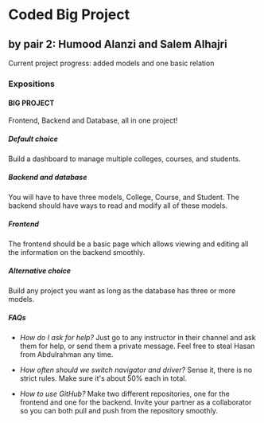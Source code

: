 # Coded Big Project

## by pair 2: Humood Alanzi and Salem Alhajri

Current project progress: added models and one basic relation

### Expositions

#### BIG PROJECT

Frontend, Backend and Database, all in one project!

##### Default choice

Build a dashboard to manage multiple colleges, courses, and students.

##### Backend and database

You will have to have three models, College, Course, and Student.
The backend should have ways to read and modify all of these models.

##### Frontend

The frontend should be a basic page which allows viewing and editing all the information on the backend smoothly.

##### Alternative choice

Build any project you want as long as the database has three or more models.

##### FAQs

- _How do I ask for help?_
  Just go to any instructor in their channel and ask them for help, or send them a private message.
  Feel free to steal Hasan from Abdulrahman any time.

- _How often should we switch navigator and driver?_
  Sense it, there is no strict rules. Make sure it's about 50% each in total.

- _How to use GitHub?_
  Make two different repositories, one for the frontend and one for the backend. Invite your partner as a collaborator so you can both pull and push from the repository smoothly.
